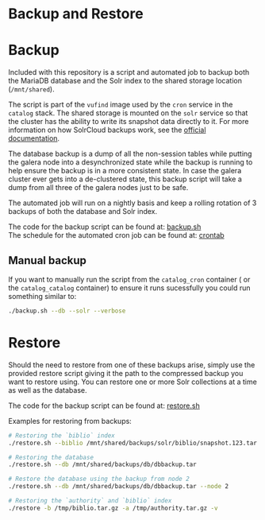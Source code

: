 # Backup and Restore

# Backup
Included with this repository is a script and automated job to backup both the MariaDB
database and the Solr index to the shared storage location (`/mnt/shared`).

The script is part of the `vufind` image used by the `cron` service in the `catalog`
stack. The shared storage is mounted on the `solr` service so that the cluster has
the ability to write its snapshot data directly to it. For more information on how
SolrCloud backups work, see the
[official documentation](https://solr.apache.org/guide/8_9/making-and-restoring-backups.html#solrcloud-backups).

The database backup is a dump of all the non-session tables while putting the galera 
node into a desynchronized state while the backup is running to help ensure the backup
is in a more consistent state. In case the galera cluster ever gets into a de-clustered state,
this backup script will take a dump from all three of the galera nodes just to be
safe.

The automated job will run on a nightly basis and keep a rolling rotation of 3 backups
of both the database and Solr index.

The code for the backup script can be found at:
[backup.sh](https://github.com/MSU-Libraries/catalog/blob/main/vufind/backup.sh)  
The schedule for the automated cron job can be found at:
[crontab](https://github.com/MSU-Libraries/catalog/blob/main/vufind/cron.d/crontab)

## Manual backup
If you want to manually run the script from the `catalog_cron` container (
or the `catalog_catalog` container) to ensure it runs sucessfully you could
run something similar to:
```bash
./backup.sh --db --solr --verbose
```

# Restore
Should the need to restore from one of these backups arise, simply use the provided
restore script giving it the path to the compressed backup you want to restore
using. You can restore one or more Solr collections at a time as well as the database.

The code for the backup script can be found at:
[restore.sh](https://github.com/MSU-Libraries/catalog/blob/main/vufind/restore.sh)

Examples for restoring from backups:
```bash
# Restoring the `biblio` index
./restore.sh --biblio /mnt/shared/backups/solr/biblio/snapshot.123.tar.gz

# Restoring the database
./restore.sh --db /mnt/shared/backups/db/dbbackup.tar

# Restore the database using the backup from node 2
./restore.sh --db /mnt/shared/backups/db/dbbackup.tar --node 2

# Restoring the `authority` and `biblio` index
./restore -b /tmp/biblio.tar.gz -a /tmp/authority.tar.gz -v 
```
